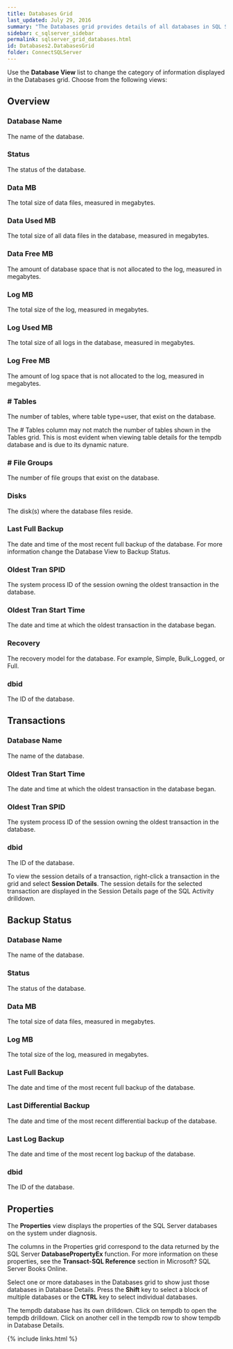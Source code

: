 ```yaml
---
title: Databases Grid
last_updated: July 29, 2016
summary: "The Databases grid provides details of all databases in SQL Server."
sidebar: c_sqlserver_sidebar
permalink: sqlserver_grid_databases.html
id: Databases2.DatabasesGrid
folder: ConnectSQLServer
---
```



Use the **Database View** list to change the category of information displayed in the Databases grid. Choose from the following views:


## Overview

### Database Name

The name of the database.

### Status

The status of the database.

### Data MB

The total size of data files, measured in megabytes.

### Data Used MB

The total size of all data files in the database, measured in megabytes.

### Data Free MB

The amount of database space that is not allocated to the log, measured in megabytes.

### Log MB

The total size of the log, measured in megabytes.

### Log Used MB

The total size of all logs in the database, measured in megabytes.

### Log Free MB

The amount of log space that is not allocated to the log, measured in megabytes.

### # Tables

The number of tables, where table type=user, that exist on the database.

<note type="note">The # Tables column may not match the number of tables shown in the Tables grid. This is most evident when viewing table details for the tempdb database and is due to its dynamic nature.</note>


### # File Groups

The number of file groups that exist on the database.

### Disks

The disk(s) where the database files reside.

### Last Full Backup

The date and time of the most recent full backup of the database. For more information change the Database View to Backup Status.

### Oldest Tran SPID

The system process ID of the session owning the oldest transaction in the database.

### Oldest Tran Start Time

The date and time at which the oldest transaction in the database began.

### Recovery

The recovery model for the database. For example, Simple, Bulk_Logged, or Full.

### dbid

The ID of the database.


## Transactions

### Database Name

The name of the database.

### Oldest Tran Start Time

The date and time at which the oldest transaction in the database began.

### Oldest Tran SPID

The system process ID of the session owning the oldest transaction in the database.

### dbid

The ID of the database.

<note type="note">To view the session details of a transaction, right-click a transaction in the grid and select **Session Details**. The session details for the selected transaction are displayed in the Session Details page of the SQL Activity drilldown.</note>


## Backup Status

### Database Name

The name of the database.

### Status

The status of the database.

### Data MB

The total size of data files, measured in megabytes.

### Log MB

The total size of the log, measured in megabytes.

### Last Full Backup

The date and time of the most recent full backup of the database.

### Last Differential Backup

The date and time of the most recent differential backup of the database.

### Last Log Backup

The date and time of the most recent log backup of the database.

### dbid

The ID of the database.


## Properties

The **Properties** view displays the properties of the SQL Server databases on the system under diagnosis.

The columns in the Properties grid correspond to the data returned by the SQL Server **DatabasePropertyEx** function. For more information on these properties, see the **Transact-SQL Reference** section in Microsoft? SQL Server Books Online.

Select one or more databases in the Databases grid to show just those databases in Database Details. Press the **Shift** key to select a block of multiple databases or the **CTRL** key to select individual databases.

The tempdb database has its own drilldown. Click on tempdb to open the tempdb drilldown. Click on another cell in the tempdb row to show tempdb in Database Details.

{% include links.html %}
